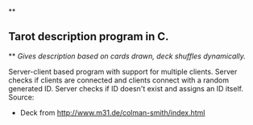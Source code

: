 **

## Tarot description program in C.

**
*Gives description based on cards drawn, deck shuffles dynamically.*

Server-client based program with support for multiple clients. Server checks if clients are connected and clients connect with a random generated ID. Server checks if ID doesn't exist and assigns an ID itself.
Source:
 - Deck from http://www.m31.de/colman-smith/index.html

